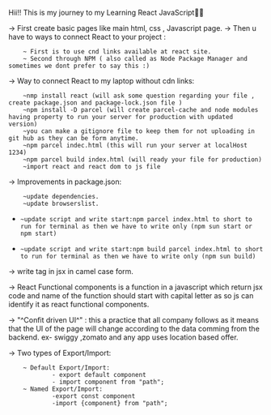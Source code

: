 Hii!! This is my journey to my Learning React JavaScript🚀🚀


-> First create basic pages like main html, css , Javascript page.
-> Then u have to ways to connect React to your project :

        ~ First is to use cnd links available at react site.
        ~ Second through NPM ( also called as Node Package Manager and sometimes we dont prefer to say this :)

-> Way to connect React to my laptop without cdn links:

        ~nmp install react (will ask some question regarding your file , create package.json and package-lock.json file )
        ~npm install -D parcel (will create parcel-cache and node modules having property to run your server for production with updated version)
        ~you can make a gitignore file to keep them for not uploading in git hub as they can be form anytime.
        ~npm parcel indec.html (this will run your server at localHost 1234)
        ~npm parcel build index.html (will ready your file for production)
        ~import react and react dom to js file

-> Improvements in package.json:

        ~update dependencies.
        ~update browserslist.
  *     ~update script and write start:npm parcel index.html to short to run for terminal as then we have to write only (npm sun start or 
        npm start)
  *     ~update script and write start:npm build parcel index.html to short to run for terminal as then we have to write only (npm sun build)

-> write tag in jsx in camel case form.

-> React Functional components is a function in a javascript which return jsx code and name of the function should start with capital letter as so js can identify it as react functional components.

-> "^Confit driven UI^" : this a practice that all company follows as it means that the UI of the page will change according to the data comming from the backend.
    ex- swiggy ,zomato and any app uses location based offer.

-> Two types of Export/Import:
        
        ~ Default Export/Import:
                - export default component
                - import component from "path";
        ~ Named Export/Import:
                -export const component
                -import {component} from "path"; 